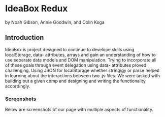 # IdeaBox Redux

by Noah Gibson, Annie Goodwin, and Colin Koga

## Introduction

IdeaBox is project designed to continue to develope skills using localStorage, data- attributes, arrays and gain an understanding of how to use seperate data models and DOM manipulation.  Trying to incorporate all of these goals through event delegation using data- attributes proved challenging.  Using JSON for localStorage whether stringigy or parse helped in learning about the interactions between two .js files. We were tasked with building out a given comp and designing and writing the functionality accordingly.

### Screenshots

Below are screenshots of our page with multiple aspects of functionality.

![]()
![]()
